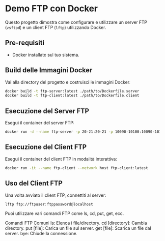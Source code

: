 # Demo FTP con Docker

Questo progetto dimostra come configurare e utilizzare un server FTP (`vsftpd`) e un client FTP (`lftp`) utilizzando Docker.

## Pre-requisiti

- Docker installato sul tuo sistema.

## Build delle Immagini Docker
Vai alla directory del progetto e costruisci le immagini Docker:

```bash
docker build -t ftp-server:latest ./path/to/Dockerfile.server
docker build -t ftp-client:latest ./path/to/Dockerfile.client
```

## Esecuzione del Server FTP
Esegui il container del server FTP:
```bash
docker run -d --name ftp-server -p 20-21:20-21 -p 10090-10100:10090-10100 ftp-server:latest
```

## Esecuzione del Client FTP
Esegui il container del client FTP in modalità interattiva:

```bash
docker run -it --name ftp-client --network host ftp-client:latest
```

## Uso del Client FTP
Una volta avviato il client FTP, connettiti al server:

```bash
lftp ftp://ftpuser:ftppassword@localhost
```

Puoi utilizzare vari comandi FTP come ls, cd, put, get, ecc.

Comandi FTP Comuni
ls: Elenca i file/directory.
cd [directory]: Cambia directory.
put [file]: Carica un file sul server.
get [file]: Scarica un file dal server.
bye: Chiude la connessione.


